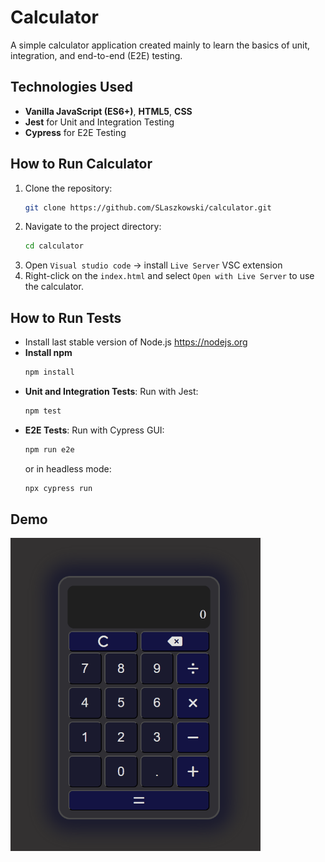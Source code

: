 # Calculator

A simple calculator application created mainly to learn the basics of unit, integration, and end-to-end (E2E) testing.

## Technologies Used
- **Vanilla JavaScript (ES6+)**, **HTML5**, **CSS**
- **Jest** for Unit and Integration Testing
- **Cypress** for E2E Testing

## How to Run Calculator
1. Clone the repository:
   ```bash
   git clone https://github.com/SLaszkowski/calculator.git
   ```
2. Navigate to the project directory:
   ```bash
   cd calculator
   ```
3. Open `Visual studio code` -> install `Live Server` VSC extension
4. Right-click on the `index.html` and select `Open with Live Server` to use the calculator.

## How to Run Tests
- Install last stable version of Node.js https://nodejs.org
- **Install npm**
  ```bash
  npm install
  ```
- **Unit and Integration Tests**: Run with Jest:
  ```bash
  npm test
  ```
- **E2E Tests**: Run with Cypress GUI:
  ```bash
  npm run e2e
  ```
  or in headless mode:
  ```bash
  npx cypress run
  ```

## Demo
<img src="assets/calculatorDemo.gif" width="400" alt="Calculator Demo">